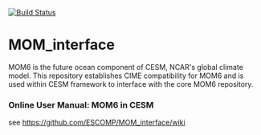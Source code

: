 [![Build Status](https://travis-ci.org/ESCOMP/MOM_interface.svg?branch=master)](https://travis-ci.org/ESCOMP/MOM_interface)

# MOM_interface

MOM6 is the future ocean component of CESM, NCAR's global climate model. This repository establishes CIME compatibility for MOM6 and is used within CESM framework to interface with the core MOM6 repository.

### Online User Manual: MOM6 in CESM
see https://github.com/ESCOMP/MOM_interface/wiki
